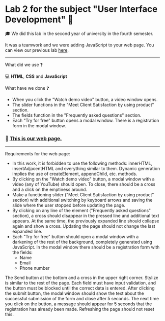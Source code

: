# Lab 2 for the subject "User Interface Development" :straight_ruler:

:mortar_board: We did this lab in the second year of university in the fourth semester.

It was a teamwork and we were adding JavaScript to your web page. You can view our previous lab [here](https://github.com/nika-doroshkevich/RPI_Lab_1).

________________________________________________________________________________________________

What did we use :question:

:computer: __HTML__, __CSS__ and __JavaScript__

What have we done :question:

- When you click the "Watch demo video" button, a video window opens.
- The slider functions in the "Meet Client Satisfaction by using product" section.
- The fields function in the "Frequently asked questions" section.
- Each "Try for free" button opens a modal window. There is a registration form in the modal window.

### :paperclip: [This is our web page.](https://nika-doroshkevich.github.io/RPI_Lab_2/)

________________________________________________________________________________________________

Requirements for the web page:
- In this work, it is forbidden to use the following methods: innerHTML, insertAdjacentHTML and everything similar to them. Dynamic generation implies the use of createElement, appendChild, etc. methods.
- By clicking on the "Watch demo video" button, a modal window with a video (any of YouTube) should open. To close, there should be a cross and a click on the emptiness around.
- Make a functioning slider ("Meet Client Satisfaction by using product" section) with additional switching by keyboard arrows and saving the slide where the user stopped before updating the page.
- By clicking on any line of the element ("Frequently asked questions" section), a cross should disappear in the pressed line and additional text appears. At the same time, the previously expanded line should collapse again and show a cross. Updating the page should not change the last expanded line.
- Each "Try for free" button should open a modal window with a darkening of the rest of the background, completely generated using JavaScript.
In the modal window there should be a registration form with the fields: 
    - Name
    - Email
    - Phone number

The Send button at the bottom and a cross in the upper right corner. Stylize is similar to the rest of the page. Each field must have input validation, and the button must be blocked until the correct data is entered. After clicking the submit button, the modal window should show the text about the successful submission of the form and close after 5 seconds. The next time you click on the button, a message should appear for 5 seconds that the registration has already been made. Refreshing the page should not reset this.
